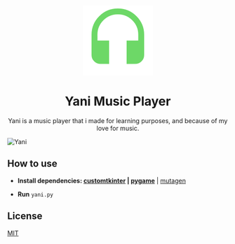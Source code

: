 <p align=center><img src="resources/images/yani-logo.png"></p>

# <h1 align=center>Yani Music Player</h1>

<p align=center>Yani is a music player that i made for learning purposes, and because of my love for music.</p>

![Yani](https://user-images.githubusercontent.com/104094613/222551116-934329f0-fff5-45de-b92b-7cc9d0b0bf4d.png)

## How to use
- **Install dependencies: [customtkinter](https://github.com/TomSchimansky/CustomTkinter) | [pygame](https://github.com/pygame/pygame)** | [mutagen](https://github.com/quodlibet/mutagen)

- **Run** `yani.py`

## License

[MIT](https://choosealicense.com/licenses/mit/)

